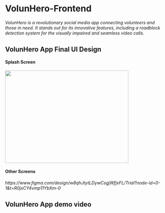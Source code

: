 # VolunHero-Frontend

<h6 align = "left">
 VolunHero is a revolutionary social media app connecting volunteers and those in need. It stands out for its innovative features, including a roadblock detection system for the visually 
 impaired and seamless video calls. 
</h6>

<h2 align = "left">
 VolunHero App Final UI Design
</h2>

<h4 align = "left">
 Splash Screen
</h4>

<img src="https://github.com/user-attachments/assets/1abba399-ac26-46b8-b25f-d86f09a7bf22" width="400" height="300"/>

<h4 align = "left">
 Other Screens
</h4>

<h6 align="left">
  <i>
    https://www.figma.com/design/w8qhJtytLDywCsgjWfjxFL/Trial?node-id=0-1&t=R0jxCY4vmp11YbXm-0
  </i>
</h6> 

<h2 align = "left">
 VolunHero App demo video
</h2>
